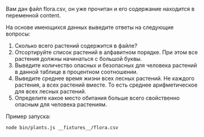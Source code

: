 Вам дан файл flora.csv, он уже прочитан и его содержание находится в переменной content.

На основе имеющихся данных выведите ответы на следующие вопросы:

1. Сколько всего растений содержится в файле?
2. Отсортируйте список растений в алфавитном порядке. При этом все растения должны начинаться с большой буквы.
3. Выведите количество опасных и безопасных для человека растений в данной таблице в процентном соотношении.
4. Выведите среднее время жизни всех лесных растений. Не каждого растения, а всех растений вместе. То есть среднее арифметическое для всех лесных растений.
5. Определите какое место обитания больше всего свойственно опасным для человека растениям.

Пример запуска:
```bash
node bin/plants.js __fixtures__/flora.csv
```
